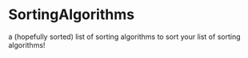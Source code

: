 # SortingAlgorithms
a (hopefully sorted) list of sorting algorithms to sort your list of sorting algorithms!
